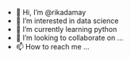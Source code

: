 - 👋 Hi, I’m @rikadamay
- 👀 I’m interested in data science
- 🌱 I’m currently learning python
- 💞️ I’m looking to collaborate on ...
- 📫 How to reach me ...

<!---
rikadamay/rikadamay is a ✨ special ✨ repository because its `README.md` (this file) appears on your GitHub profile.
You can click the Preview link to take a look at your changes.
--->
